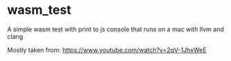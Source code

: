 # wasm_test

A simple wasm test with print to js console that runs on a mac with llvm and clang

Mostly taken from: https://www.youtube.com/watch?v=2qV-1JhxWeE